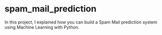 # spam_mail_prediction
In this project, I explained how you can build a Spam Mail prediction system using Machine Learning with Python.
